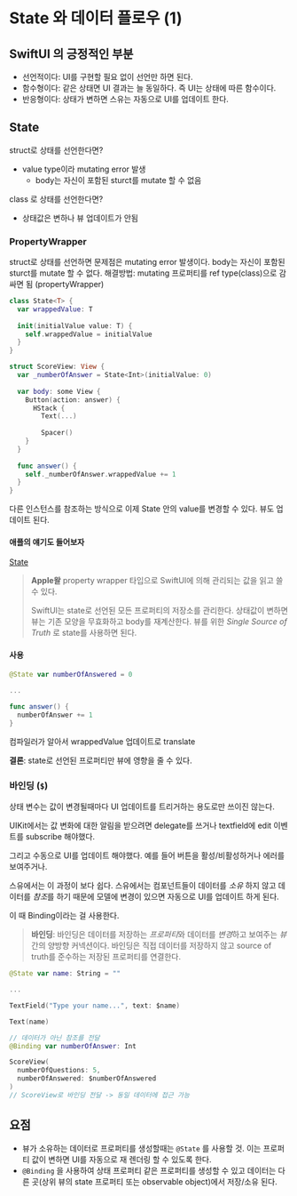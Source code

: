 # State 와 데이터 플로우 (1)

## SwiftUI 의 긍정적인 부분

- 선언적이다: UI를 구현할 필요 없이 선언만 하면 된다.
- 함수형이다: 같은 상태면 UI 결과는 늘 동일하다. 즉 UI는 상태에 따른 함수이다.
- 반응형이다: 상태가 변하면 스유는 자동으로 UI를 업데이트 한다.

## State

struct로 상태를 선언한다면?
- value type이라 mutating error 발생
  - body는 자신이 포함된 sturct를 mutate 할 수 없음

class 로 상태를 선언한다면?
- 상태값은 변하나 뷰 업데이트가 안됨

### PropertyWrapper

struct로 상태를 선언하면 문제점은 mutating error 발생이다.
body는 자신이 포함된 sturct를 mutate 할 수 없다.
해결방법: mutating 프로퍼티를 ref type(class)으로 감싸면 됨 (propertyWrapper)

```swift
class State<T> {
  var wrappedValue: T
  
  init(initialValue value: T) {
    self.wrappedValue = initialValue
  }
}
```

```swift
struct ScoreView: View {
  var _numberOfAnswer = State<Int>(initialValue: 0)
  
  var body: some View {
    Button(action: answer) {
      HStack {
        Text(...)
        
        Spacer()
    }
  }
  
  func answer() {
    self._numberOfAnswer.wrappedValue += 1
  }
}
```

다른 인스턴스를 참조하는 방식으로 이제 State 안의 value를 변경할 수 있다.
뷰도 업데이트 된다.

#### 애플의 얘기도 들어보자

[State](https://developer.apple.com/documentation/swiftui/state)

> **Apple왈** property wrapper 타입으로 SwiftUI에 의해 관리되는 값을 읽고 쓸 수 있다.
> 
> SwiftUI는 state로 선언된 모든 프로퍼티의 저장소를 관리한다. 
> 상태값이 변하면 뷰는 기존 모양을 무효화하고 body를 재계산한다.
> 뷰를 위한 *Single Source of Truth* 로 state를 사용하면 된다.

#### 사용

```swift
@State var numberOfAnswered = 0

...
  
func answer() {
  numberOfAnswer += 1
}
```
컴파일러가 알아서 wrappedValue 업데이트로 translate

**결론**: state로 선언된 프로퍼티만 뷰에 영향을 줄 수 있다.

### 바인딩 (`$`)

상태 변수는 값이 변경될때마다 UI 업데이트를 트리거하는 용도로만 쓰이진 않는다.

UIKit에서는 값 변화에 대한 알림을 받으려면 delegate를 쓰거나 textfield에 edit 이벤트를 subscribe 해야했다.

그리고 수동으로 UI를 업데이트 해야했다. 예를 들어 버튼을 활성/비활성하거나 에러를 보여주거나.

스유에서는 이 과정이 보다 쉽다. 스유에서는 컴포넌트들이 데이터를 *소유* 하지 않고 데이터를 *참조*를 하기 때문에 모델에 변경이 있으면 자동으로 UI를 업데이트 하게 된다.

이 때 Binding이라는 걸 사용한다.

> **바인딩**: 바인딩은 데이터를 저장하는 *프로퍼티*와 데이터를 *변경*하고 보여주는 *뷰* 간의 양방향 커넥션이다.
> 바인딩은 직접 데이터를 저장하지 않고 source of truth를 준수하는 저장된 프로퍼티를 연결한다.

```swift
@State var name: String = ""

...

TextField("Type your name...", text: $name)

Text(name)
```

```swift
// 데이터가 아닌 참조를 전달
@Binding var numberOfAnswer: Int
```

```swift
ScoreView(
  numberOfQuestions: 5,
  numberOfAnswered: $numberOfAnswered
)
// ScoreView로 바인딩 전달 -> 동일 데이터에 접근 가능
```

## 요점

- 뷰가 소유하는 데이터로 프로퍼티를 생성할때는 `@State` 를 사용할 것. 이는 프로퍼티 값이 변하면 UI를 자동으로 재 렌더링 할 수 있도록 한다.
- `@Binding` 을 사용하여 상태 프로퍼티 같은 프로퍼티를 생성할 수 있고 데이터는 다른 곳(상위 뷰의 state 프로퍼티 또는 observable object)에서 저장/소유 된다.
```
